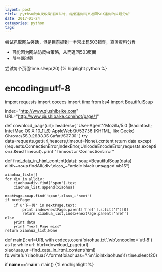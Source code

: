 ```yaml
---
layout: post
title: python爬虫爬取笑话百科时，经常遇到网页返回503遇到的问题分析
date: 2017-01-24
categories: python
tags:
---
```

尝试抓取网站笑话，但是目前抓到一半常出现503错误，查阅资料分析
* 可能因为网站防爬虫策略，从而返回503页面
* 服务器过载

尝试每个页面time.sleep(20)
{% highlight python %}
# encoding=utf-8
import requests
import codecs
import time
from bs4 import BeautifulSoup

index="http://www.qiushibaike.com"
URL="http://www.qiushibaike.com/hot/page/1"

def download_page(url):
    headers={
        'User-Agent':'Mozilla/5.0 (Macintosh; Intel Mac OS X 10_11_6) AppleWebKit/537.36 (KHTML, like Gecko) Chrome/55.0.2883.95 Safari/537.36'
    }
    try:
        data=requests.get(url,headers,timeout=None).content
        return data
    except (requests.ConnectionError,IndexError,UnicodeEncodeError,requests.exceptions.ReadTimeout):
        print "Timeout or ConnectionError"

def find_data_in_html_content(data):
    soup=BeautifulSoup(data)
    alldiv=soup.findAll('div',class_="article block untagged mb15")

    xiaohua_list=[]
    for div in alldiv:
        xiaohua=div.find('span').text
        xiaohua_list.append(xiaohua)

    nextPage=soup.find('span',class_='next')
    if nextPage:
        if u'下一页' in nextPage.text:
            print index+nextPage.parent['href'].split('?')[0]
            return xiaohua_list,index+nextPage.parent['href']
    else:
        print data
        print "next Page miss"
    return xiaohua_list,None

def main():
    url=URL
    with codecs.open('xiaohua.txt','wb',encoding='utf-8') as fp:
        while url:
            html=download_page(url)
            xiaohuas,url=find_data_in_html_content(html)
            fp.write(u'{xiaohuas}'.format(xiaohuas='\n\n'.join(xiaohuas)))
            time.sleep(20)

if __name__=='__main__':
    main()
{% endhighlight %}
